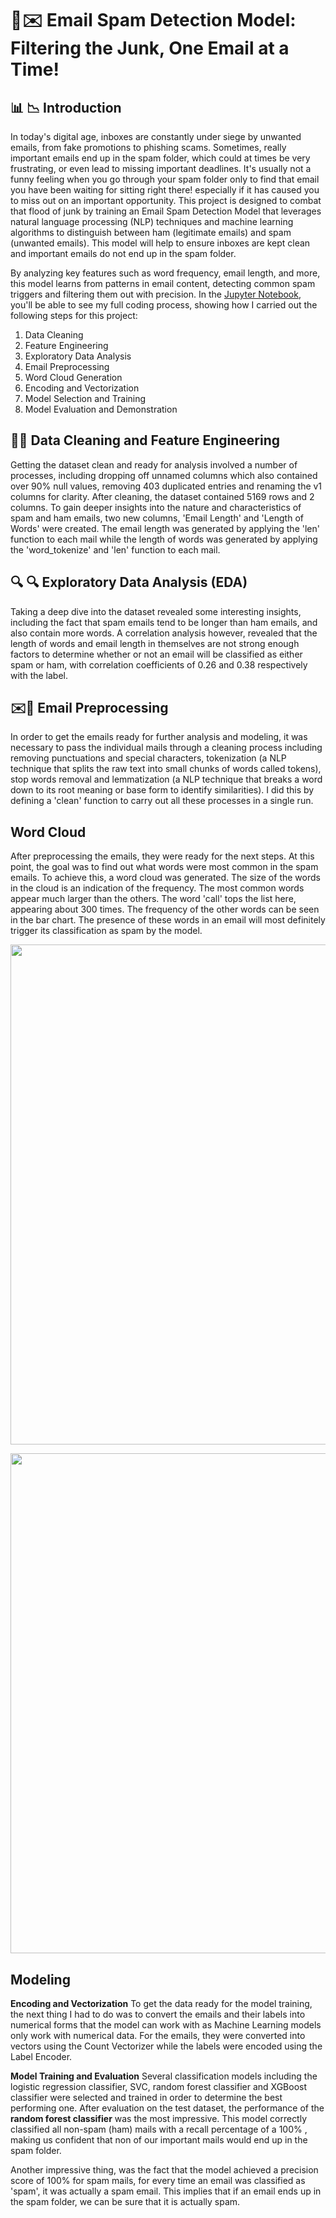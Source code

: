 # 🚀✉️ Email Spam Detection Model: Filtering the Junk, One Email at a Time!
## 📊 📉 Introduction
In today's digital age, inboxes are constantly under siege by unwanted emails, from fake promotions to phishing scams. Sometimes, really important emails end up in the spam folder, which could at times be very frustrating, or even lead to missing important deadlines. It's usually not a funny feeling when you go through your spam folder only to find that email you have been waiting for sitting right there! especially if it has caused you to miss out on an important opportunity. This project is designed to combat that flood of junk by training an Email Spam Detection Model that leverages natural language processing (NLP) techniques and machine learning algorithms to distinguish between ham (legitimate emails) and spam (unwanted emails). This model will help to ensure inboxes are kept clean and important emails do not end up in the spam folder. 

By analyzing key features such as word frequency, email length, and more, this model learns from patterns in email content, detecting common spam triggers and filtering them out with precision. In the [Jupyter Notebook](https://github.com/Taiwo-Rachael/email-spam-detection-model/blob/main/Email_Spam_Detection_Model.ipynb), you'll be able to see my full coding process, showing how I carried out the following steps for this project:

1. Data Cleaning  
2. Feature Engineering  
3. Exploratory Data Analysis
4. Email Preprocessing
5. Word Cloud Generation
6. Encoding and Vectorization
7. Model Selection and Training
8. Model Evaluation and Demonstration

## 🧹🧹 Data Cleaning and Feature Engineering
Getting the dataset clean and ready for analysis involved a number of processes, including dropping off unnamed columns which also contained over 90% null values, removing 403 duplicated entries and renaming the v1 columns for clarity. After cleaning, the dataset contained 5169 rows and 2 columns. To gain deeper insights into the nature and characteristics of spam and ham emails, two new columns, 'Email Length' and 'Length of Words' were created. The email length was generated by applying the 'len' function to each mail while the length of words was generated by applying the 'word_tokenize' and 'len' function to each mail.

##  🔍 🔍 Exploratory Data Analysis (EDA)
Taking a deep dive into the dataset revealed some interesting insights, including the fact that spam emails tend to be longer than ham emails, and also contain more words. A correlation analysis however, revealed that the length of words and email length in themselves are not strong enough factors to determine whether or not an email will be classified as either spam or ham, with correlation coefficients of 0.26 and 0.38 respectively with the label.

## ✉️🧹 Email Preprocessing
In order to get the emails ready for further analysis and modeling, it was necessary to pass the individual mails through a cleaning process including removing punctuations and special characters, tokenization (a NLP technique that splits the raw text into small chunks of words called tokens), stop words removal and lemmatization (a NLP technique that breaks a word down to its root meaning or base form to identify similarities). I did this by defining a 'clean' function to carry out all these processes in a single run. 

## Word Cloud
After preprocessing the emails, they were ready for the  next steps. At this point, the goal was to find out what words were most common in the spam emails. To achieve this, a word cloud was generated. The size of the words in the cloud is an indication of the frequency. The most common words appear much larger than the others. The word 'call' tops the list here, appearing about 300 times. The frequency of the other words can be seen in the bar chart. The presence of these words in an email will most definitely trigger its classification as spam by the model.

<p align="left">
  <img src="https://github.com/user-attachments/assets/8918b9cd-2c4e-42c9-a2ca-5f59cf609aac" width="800"/>
</p>

<p align="left">
  <img src="https://github.com/user-attachments/assets/42bff243-acf8-4050-bd71-030d65ea4981" width="800"/>
</p>

## Modeling
**Encoding and Vectorization**
To get the data ready for the model training, the next thing I had to do was to convert the emails and their labels into numerical forms that the model can work with as Machine Learning models only work with numerical data. For the emails, they were converted into vectors using the Count Vectorizer while the labels were encoded using the Label Encoder. 

**Model Training and Evaluation**
Several classification models including the logistic regression classifier, SVC, random forest classifier and XGBoost classifier were selected and trained in order to determine the best performing one. After evaluation on the test dataset, the performance of the **random forest classifier** was the most impressive. This model correctly classified all non-spam (ham) mails with a recall percentage of a 100% , making us confident that non of our important mails would end up in the spam folder. 

Another impressive thing, was the fact that the model achieved a precision score of 100% for spam mails, for every time an email was classified as 'spam', it was actually a spam email. This implies that if an email ends up in the spam folder, we can be sure that it is actually spam.

